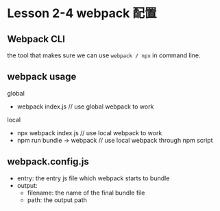# Lesson 2-4 webpack 配置

## Webpack CLI

the tool that makes sure we can use `webpack / npx` in command line.

## webpack usage

global

- webpack index.js // use global webpack to work

local

- npx webpack index.js // use local webpack to work
- npm run bundle -> webpack // use local webpack through npm script

## webpack.config.js

- entry: the entry js file which webpack starts to bundle
- output:
  - filename: the name of the final bundle file
  - path: the output path

